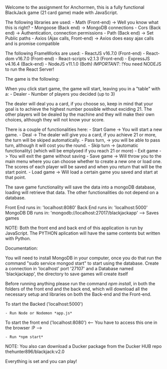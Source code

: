 Welcome to the assignment for Anchormen, this is a fully functional BlackJack game (21 card game) made with JavaScript.

The following libraries are used:
	- Math (Front-end) -> Well you know what this is right?
	- Mongoose (Back end) -> MongoDB connections
	- Cors (Back end) -> Authentication, connection permissions
	- Path (Back end) -> Set Public paths
	- Axios (Ajax calls, Front-end) -> Axios does easy ajax calls and is promise compatible

The following FrameWorks are used:
	- ReactJS v16.7.0 (Front-end)
	- React-dom v16.7.0 (Front-end)
	- React-scripts v2.1.3 (Front-end)
	- ExpressJS v4.16.4 (Back-end)
	- NodeJS v11.1.0 (Both)
	*IMPORTANT*: !You need NODEJS to run the React Server!

The game is the following:

When you click start game, the game will start, leaving you in a "table" with a:
	- Dealer
	- Number of players you decided (up to 3)

The dealer will deal you a card, if you choose so, keep in mind that your goal is to achieve the highest number possible without exciding 21.
The other players will be dealed by the machine and they will make their own choices, although they will not know your score.

There is a couple of functionalities here:
	- Start Game -> You will start a new game. 
	- Deal -> The dealer will give you a card, if you achieve 21 or more, the turn will be skiped automatically.
	- Pass turn, -> you will be able to pass turn, although it will cost you the round. 
	- Skip turn -> (automatic functionality) (which will be emplyoed if you reach 21 or more)
	- Exit game -> You will exit the game without saving
	- Save game -> Will throw you to the main menu where you can choose whether to create a new one or load one. The scores of each player will be saved and when you return that will be the start 	  point.
	- Load game -> Will load a certain game you saved and start at that point. 

The save game functionality will save the data into a mongoDB database, loading will retrieve that data.
The other functionalities do not depend on a database.


Front End runs in: 'localhost:8080'
Back End runs in: 'localhost:5000'
MongoDB DB runs in: 'mongodb://localhost:27017/blackjackapp' --> Saves games 

NOTE: Both the front end and back end of this application is run by JavaScript. The PYTHON aplication will have the same contents but written with Python. 


Documentation:

You will need to install MongoDB in your computer, once you do that run the command "sudo service mongod start" to start using the database. Create a connection in 'localhost' port '27107' and a Database named 'blackjackapp', the directory to save games will create itself

Before running anything please run the command *npm install*, in both the folders of the front end and the back end, which will download all the necessary setup and libraries on both the Back-end and the Front-end.

To start the Backed ('localhost:5000')

	- Run Node or Nodemon *app.js*

To start the front end ('localhost:8080') <-- You have to access this one in the browser :P -->

	- Run *npm start*

NOTE: You also can download a Ducker package from the Ducker HUB repo thehunter896/blackjack:v2.0

Everything is set and you can play!

